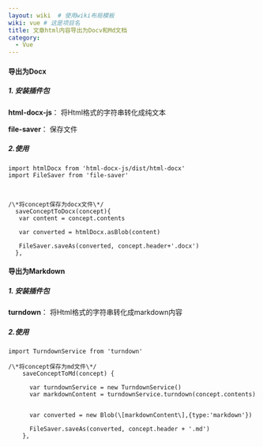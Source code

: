 ```yaml
---
layout: wiki  # 使用wiki布局模板
wiki: vue # 这是项目名
title: 文章html内容导出为Docv和Md文档
category:
  - Vue
---
```


#### 导出为Docx

##### 1\. 安装插件包

**html-docx-js**： 将Html格式的字符串转化成纯文本

**file-saver**： 保存文件

  

##### 2.使用
```
import htmlDocx from 'html-docx-js/dist/html-docx'
import FileSaver from 'file-saver'

  

/\*将concept保存为docx文件\*/
  saveConceptToDocx(concept){
   var content = concept.contents
    
   var converted = htmlDocx.asBlob(content)
    
   FileSaver.saveAs(converted, concept.header+'.docx')
  },
```
  

#### 导出为Markdown

##### 1\. 安装插件包

**turndown**： 将Html格式的字符串转化成markdown内容

  

##### 2.使用
```
import TurndownService from 'turndown'

/\*将concept保存为md文件\*/
    saveConceptToMd(concept) {
      
      var turndownService = new TurndownService()
      var markdownContent = turndownService.turndown(concept.contents)


      var converted = new Blob(\[markdownContent\],{type:'markdown'})
      
      FileSaver.saveAs(converted, concept.header + '.md')
    },
```